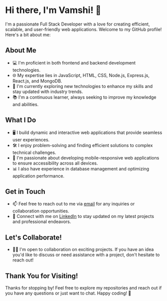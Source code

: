 # Hi there, I'm Vamshi! 👋

I'm a passionate Full Stack Developer with a love for creating efficient, scalable, and user-friendly web applications. Welcome to my GitHub profile! Here's a bit about me:

## About Me

- 💻 I'm proficient in both frontend and backend development technologies.
- 🌐 My expertise lies in JavaScript, HTML, CSS, Node.js, Express.js, React.js, and MongoDB.
- 🔭 I'm currently exploring new technologies to enhance my skills and stay updated with industry trends.
- 📚 I'm a continuous learner, always seeking to improve my knowledge and abilities.

## What I Do

- 🖥️ I build dynamic and interactive web applications that provide seamless user experiences.
- 🛠️ I enjoy problem-solving and finding efficient solutions to complex technical challenges.
- 📱 I'm passionate about developing mobile-responsive web applications to ensure accessibility across all devices.
- 📊 I also have experience in database management and optimizing application performance.

## Get in Touch

- 📫 Feel free to reach out to me via [email](mailto:vamshimarepu817@gmail.com) for any inquiries or collaboration opportunities.
- 🔗 Connect with me on [LinkedIn]([https://www.linkedin.com/in/yourlinkedinprofile/](https://www.linkedin.com/in/vamshi-marepu-003a802a8/)) to stay updated on my latest projects and professional endeavors.

## Let's Collaborate!

- 👨‍💻 I'm open to collaboration on exciting projects. If you have an idea you'd like to discuss or need assistance with a project, don't hesitate to reach out!

## Thank You for Visiting!

Thanks for stopping by! Feel free to explore my repositories and reach out if you have any questions or just want to chat. Happy coding! 🚀
